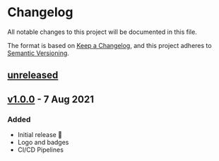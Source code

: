 # Changelog

All notable changes to this project will be documented in this file.

The format is based on [Keep a Changelog](https://keepachangelog.com/en/1.0.0/),
and this project adheres to [Semantic Versioning](https://semver.org/spec/v2.0.0.html).

## [unreleased]

## [v1.0.0] - 7 Aug 2021

### Added

- Initial release 🎊
- Logo and badges
- CI/CD Pipelines

[unreleased]: https://github.com/ful1e5/Bibata-Zebra-Cursor/compare/v1.0.0...main
[v1.0.0]: https://github.com/ful1e5/Bibata-Zebra-Cursor/tree/v1.0.0
